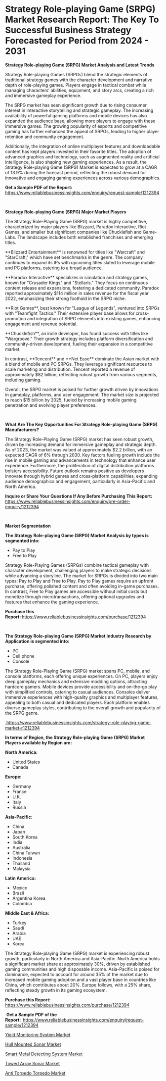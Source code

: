 <p><h1>Strategy Role-playing Game (SRPG) Market Research Report: The Key To Successful Business Strategy Forecasted for Period from 2024 - 2031</h1></p><p><strong>Strategy Role-playing Game (SRPG) Market Analysis and Latest Trends</strong></p>
<p><p>Strategy Role-playing Games (SRPGs) blend the strategic elements of traditional strategy games with the character development and narrative depth of role-playing games. Players engage in tactical combat while managing characters’ abilities, equipment, and story arcs, creating a rich and immersive gameplay experience.</p><p>The SRPG market has seen significant growth due to rising consumer interest in interactive storytelling and strategic gameplay. The increasing availability of powerful gaming platforms and mobile devices has also expanded the audience base, allowing more players to engage with these immersive games. The growing popularity of esports and competitive gaming has further enhanced the appeal of SRPGs, leading to higher player retention and community engagement.</p><p>Additionally, the integration of online multiplayer features and downloadable content has kept players invested in their favorite titles. The adoption of advanced graphics and technology, such as augmented reality and artificial intelligence, is also shaping new gaming experiences. As a result, the Strategy Role-playing Game (SRPG) Market is expected to grow at a CAGR of 13.9% during the forecast period, reflecting the robust demand for innovative and engaging gaming experiences across various demographics.</p></p>
<p><strong>Get a Sample PDF of the Report:&nbsp;</strong> <a href="https://www.reliablebusinessinsights.com/enquiry/request-sample/1212394?utm_campaign=1405&utm_medium=2&utm_source=Github&utm_content=ia&utm_term=06102024&utm_id=strategy-role-playing-game-srpg">https://www.reliablebusinessinsights.com/enquiry/request-sample/1212394</a></p>
<p>&nbsp;</p>
<p><strong>Strategy Role-playing Game (SRPG) Major Market Players</strong></p>
<p><p>The Strategy Role-Playing Game (SRPG) market is highly competitive, characterized by major players like Blizzard, Paradox Interactive, Riot Games, and smaller but significant companies like Chucklefish and Game-Labs. The landscape includes both established franchises and emerging titles.</p><p>**Blizzard Entertainment** is renowned for titles like "Warcraft" and "StarCraft," which have set benchmarks in the genre. The company continues to expand its IPs with upcoming titles slated to leverage mobile and PC platforms, catering to a broad audience. </p><p>**Paradox Interactive** specializes in simulation and strategy games, known for "Crusader Kings" and "Stellaris." They focus on continuous content release and expansions, fostering a dedicated community. Paradox reported approximately $114 million in sales revenue for the fiscal year 2022, emphasizing their strong foothold in the SRPG niche.</p><p>**Riot Games**, best known for "League of Legends", ventured into SRPGs with "Teamfight Tactics." Their extensive player base allows for cross-promotion and integration of SRPG elements into existing games, enhancing engagement and revenue potential.</p><p>**Chucklefish**, an indie developer, has found success with titles like "Wargroove." Their growth strategy includes platform diversification and community-driven development, fueling their expansion in a competitive market.</p><p>In contrast, **Tencent** and **Net Ease** dominate the Asian market with a blend of mobile and PC SRPGs. They leverage significant resources to scale marketing and distribution. Tencent reported a revenue of approximately $82 billion, reflecting robust growth from various segments, including gaming.</p><p>Overall, the SRPG market is poised for further growth driven by innovations in gameplay, platforms, and user engagement. The market size is projected to reach $15 billion by 2025, fueled by increasing mobile gaming penetration and evolving player preferences.</p></p>
<p>&nbsp;</p>
<p><strong>What Are The Key Opportunities For Strategy Role-playing Game (SRPG) Manufacturers?</strong></p>
<p><p>The Strategy Role-Playing Game (SRPG) market has seen robust growth, driven by increasing demand for immersive gameplay and strategic depth. As of 2023, the market was valued at approximately $2.2 billion, with an expected CAGR of 6% through 2030. Key factors fueling growth include the rise in mobile gaming and advancements in technology that enhance user experience. Furthermore, the proliferation of digital distribution platforms bolsters accessibility. Future outlook remains positive as developers innovate through hybrid genres and cross-platform capabilities, expanding audience demographics and engagement, particularly in Asia-Pacific and North America.</p></p>
<p><strong>Inquire or Share Your Questions If Any Before Purchasing This Report:</strong> <a href="https://www.reliablebusinessinsights.com/enquiry/pre-order-enquiry/1212394?utm_campaign=1405&utm_medium=2&utm_source=Github&utm_content=ia&utm_term=06102024&utm_id=strategy-role-playing-game-srpg">https://www.reliablebusinessinsights.com/enquiry/pre-order-enquiry/1212394</a></p>
<p>&nbsp;</p>
<p><strong>Market Segmentation</strong></p>
<p><strong>The Strategy Role-playing Game (SRPG) Market Analysis by types is segmented into:</strong></p>
<p><ul><li>Pay to Play</li><li>Free to Play</li></ul></p>
<p><p>Strategy Role-Playing Games (SRPGs) combine tactical gameplay with character development, challenging players to make strategic decisions while advancing a storyline. The market for SRPGs is divided into two main types: Pay to Play and Free to Play. Pay to Play games require an upfront purchase, offering polished content and often avoiding in-game purchases. In contrast, Free to Play games are accessible without initial costs but monetize through microtransactions, offering optional upgrades and features that enhance the gaming experience.</p></p>
<p><strong>Purchase this Report:&nbsp;</strong><a href="https://www.reliablebusinessinsights.com/purchase/1212394?utm_campaign=1405&utm_medium=2&utm_source=Github&utm_content=ia&utm_term=06102024&utm_id=strategy-role-playing-game-srpg">https://www.reliablebusinessinsights.com/purchase/1212394</a></p>
<p>&nbsp;</p>
<p><strong>The Strategy Role-playing Game (SRPG) Market Industry Research by Application is segmented into:</strong></p>
<p><ul><li>PC</li><li>Cell phone</li><li>Console</li></ul></p>
<p><p>The Strategy Role-Playing Game (SRPG) market spans PC, mobile, and console platforms, each offering unique experiences. On PC, players enjoy deep gameplay mechanics and extensive modding options, attracting hardcore gamers. Mobile devices provide accessibility and on-the-go play with simplified controls, catering to casual audiences. Consoles deliver immersive experiences with high-quality graphics and multiplayer features, appealing to both casual and dedicated players. Each platform enables diverse gameplay styles, contributing to the overall growth and popularity of the SRPG genre.</p></p>
<p><a href="https://www.reliablebusinessinsights.com/strategy-role-playing-game-market-r1212394?utm_campaign=1405&utm_medium=2&utm_source=Github&utm_content=ia&utm_term=06102024&utm_id=strategy-role-playing-game-srpg">&nbsp;https://www.reliablebusinessinsights.com/strategy-role-playing-game-market-r1212394</a></p>
<p><strong>In terms of Region, the Strategy Role-playing Game (SRPG) Market Players available by Region are:</strong></p>
<p>
    <p> <strong> North America: </strong>
        <ul>
            <li>United States</li>
            <li>Canada</li>
        </ul>
        </p> 
    <p> <strong> Europe: </strong>
        <ul>
            <li>Germany</li>
            <li>France</li>
            <li>U.K.</li>
            <li>Italy</li>
            <li>Russia</li>
        </ul>
        </p> 
    <p> <strong> Asia-Pacific: </strong>
        <ul>
            <li>China</li>
            <li>Japan</li>
            <li>South Korea</li>
            <li>India</li>
            <li>Australia</li>
            <li>China Taiwan</li>
            <li>Indonesia</li>
            <li>Thailand</li>
            <li>Malaysia</li>
        </ul>
        </p> 
    <p> <strong> Latin America: </strong>
        <ul>
            <li>Mexico</li>
            <li>Brazil</li>
            <li>Argentina Korea</li>
            <li>Colombia</li>
        </ul>
        </p> 
    <p> <strong> Middle East & Africa: </strong>
        <ul>
            <li>Turkey</li>
            <li>Saudi</li>
            <li>Arabia</li>
            <li>UAE</li>
            <li>Korea</li>
        </ul>
    </p>
    </p>
<p><p>The Strategy Role-playing Game (SRPG) market is experiencing robust growth, particularly in North America and Asia-Pacific. North America holds a significant market share at approximately 30%, driven by established gaming communities and high disposable income. Asia-Pacific is poised for dominance, expected to account for around 35% of the market due to increased mobile gaming adoption and a vast player base in countries like China, which contributes about 20%. Europe follows, with a 25% share, reflecting steady growth in its gaming ecosystem.</p></p>
<p><strong>Purchase this Report: </strong><a href="https://www.reliablebusinessinsights.com/purchase/1212394?utm_campaign=1405&utm_medium=2&utm_source=Github&utm_content=ia&utm_term=06102024&utm_id=strategy-role-playing-game-srpg">https://www.reliablebusinessinsights.com/purchase/1212394</a></p>
<p>&nbsp;<strong>Get a Sample PDF of the Report:&nbsp;&nbsp;</strong><a href="https://www.reliablebusinessinsights.com/enquiry/request-sample/1212394?utm_campaign=1405&utm_medium=2&utm_source=Github&utm_content=ia&utm_term=06102024&utm_id=strategy-role-playing-game-srpg">https://www.reliablebusinessinsights.com/enquiry/request-sample/1212394</a></p>
<p><strong></strong></p>
<p><p><a href="https://www.linkedin.com/pulse/yield-monitoring-system-market-global-insights-sales-trends-zuyde?utm_campaign=1405&utm_medium=2&utm_source=Github&utm_content=ia&utm_term=06102024&utm_id=strategy-role-playing-game-srpg">Yield Monitoring System Market</a></p><p><a href="https://www.linkedin.com/pulse/surfing-hull-mounted-sonar-wave-riding-market-currents-2031-karmark-nx7nf?utm_campaign=1405&utm_medium=2&utm_source=Github&utm_content=ia&utm_term=06102024&utm_id=strategy-role-playing-game-srpg">Hull Mounted Sonar Market</a></p><p><a href="https://github.com/NargisHussain75/Market-Research-Report-List-1/blob/main/smart-metal-detecting-system-market.md?utm_campaign=1405&utm_medium=2&utm_source=Github&utm_content=ia&utm_term=06102024&utm_id=strategy-role-playing-game-srpg">Smart Metal Detecting System Market</a></p><p><a href="https://www.linkedin.com/pulse/towed-array-sonar-market-dynamics-application-types-emerging-lftkf?utm_campaign=1405&utm_medium=2&utm_source=Github&utm_content=ia&utm_term=06102024&utm_id=strategy-role-playing-game-srpg">Towed Array Sonar Market</a></p><p><a href="https://www.linkedin.com/pulse/global-anti-torpedo-market-trends-forecasts-strategic-analysis-cdvhe?utm_campaign=1405&utm_medium=2&utm_source=Github&utm_content=ia&utm_term=06102024&utm_id=strategy-role-playing-game-srpg">Anti Torpedo Torpedo Market</a></p></p>